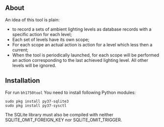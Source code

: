 ## About

An idea of this tool is plain:
* to record a sets of ambient lighting levels as database records with a
specific action for each level;
* Each set of levels have its own scope;
* For each scope an actual action is action for a level which less then
a current;
* When the tool is periodically launched, for each scope will be performed
an action corresponding to the last achieved lighting level. All other levels
will be ignored.

## Installation

For run `bh1750tool` You need to install following Python modules:
```
sudo pkg install py37-sqlite3
sudo pkg install py37-sysctl
```
The SQLite library must also be compiled with neither SQLITE_OMIT_FOREIGN_KEY
nor SQLITE_OMIT_TRIGGER.
